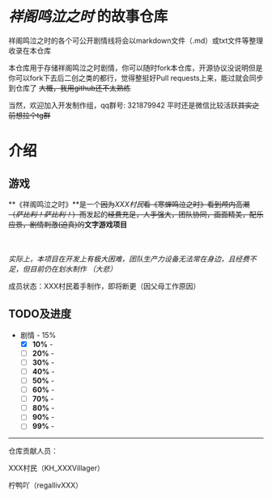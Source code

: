 # ***祥阁鸣泣之时*** 的故事仓库

祥阁鸣泣之时的各个可公开剧情线将会以markdown文件（.md）或txt文件等整理收录在本仓库

本仓库用于存储祥阁鸣泣之时剧情，你可以随时fork本仓库，开源协议没说明但是你可以fork下去后二创之类的都行，觉得整挺好Pull requests上来，能过就会同步到仓库了   ~~大概，我用github还不太熟练~~

当然，欢迎加入开发制作组，qq群号: 321879942
平时还是微信比较活跃~~其实之前想拉个tg群~~

# 介绍

## 游戏

**《祥阁鸣泣之时》**是一个~~因为~~*XXX村民*~~看《寒蝉鸣泣之时》看到颅内高潮（*萨比利！萨比利！*）而~~发起的~~经费充足，人手强大，团队协同，画面精美，配乐应景，剧情刺激(迫真)的~~**文字游戏项目**</br></br></br>

*实际上，本项目在开发上有极大困难，团队生产力设备无法常在身边，且经费不足，但目前仍在划水制作 （大悲）*

成员状态：XXX村民着手制作，即将断更（因父母工作原因）

## TODO及进度

*   剧情 - 15%
    *   [x] **10%** - 
    *   [ ] **20%** - 
    *   [ ] **30%** - 
    *   [ ] **40%** - 
    *   [ ] **50%** - 
    *   [ ] **60%** - 
    *   [ ] **70%** - 
    *   [ ] **80%** - 
    *   [ ] **90%** - 
    *   [ ] **99%** - 

----------

仓库贡献人员：

XXX村民（KH_XXXVillager）

柠鸭吖（regallivXXX）
